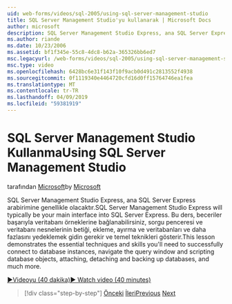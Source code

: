 ```yaml
---
uid: web-forms/videos/sql-2005/using-sql-server-management-studio
title: SQL Server Management Studio'yu kullanarak | Microsoft Docs
author: microsoft
description: SQL Server Management Studio Express, ana SQL Server Express arabirimine genellikle olacaktır. Bu ders, temel teknikleri ve kayak gerçekleştirerek...
ms.author: riande
ms.date: 10/23/2006
ms.assetid: bf1f345e-55c8-4dc8-b62a-365326bb6ed7
msc.legacyurl: /web-forms/videos/sql-2005/using-sql-server-management-studio
msc.type: video
ms.openlocfilehash: 6428bc6e31f143f10f9acb0d491c2813552f4938
ms.sourcegitcommit: 0f1119340e4464720cfd16d0ff15764746ea1fea
ms.translationtype: MT
ms.contentlocale: tr-TR
ms.lasthandoff: 04/09/2019
ms.locfileid: "59381919"
---
```

# <a name="using-sql-server-management-studio"></a><span data-ttu-id="7408c-104">SQL Server Management Studio Kullanma</span><span class="sxs-lookup"><span data-stu-id="7408c-104">Using SQL Server Management Studio</span></span>

<span data-ttu-id="7408c-105">tarafından [Microsoft](https://github.com/microsoft)</span><span class="sxs-lookup"><span data-stu-id="7408c-105">by [Microsoft](https://github.com/microsoft)</span></span>

<span data-ttu-id="7408c-106">SQL Server Management Studio Express, ana SQL Server Express arabirimine genellikle olacaktır.</span><span class="sxs-lookup"><span data-stu-id="7408c-106">SQL Server Management Studio Express will typically be your main interface into SQL Server Express.</span></span> <span data-ttu-id="7408c-107">Bu ders, beceriler başarıyla veritabanı örneklerine bağlanabilirsiniz, sorgu penceresi ve veritabanı nesnelerinin betiği, ekleme, ayırma ve veritabanları ve daha fazlasını yedeklemek gidin gerekir ve temel teknikleri gösterir.</span><span class="sxs-lookup"><span data-stu-id="7408c-107">This lesson demonstrates the essential techniques and skills you'll need to successfully connect to database instances, navigate the query window and scripting database objects, attaching, detaching and backing up databases, and much more.</span></span>

[<span data-ttu-id="7408c-108">&#9654;Videoyu (40 dakika)</span><span class="sxs-lookup"><span data-stu-id="7408c-108">&#9654; Watch video (40 minutes)</span></span>](https://channel9.msdn.com/Blogs/ASP-NET-Site-Videos/using-sql-server-management-studio)

> [!div class="step-by-step"]
> <span data-ttu-id="7408c-109">[Önceki](connecting-your-web-application-to-sql-server-2005-express-edition.md)
> [İleri](getting-started-with-reporting-services.md)</span><span class="sxs-lookup"><span data-stu-id="7408c-109">[Previous](connecting-your-web-application-to-sql-server-2005-express-edition.md)
[Next](getting-started-with-reporting-services.md)</span></span>
